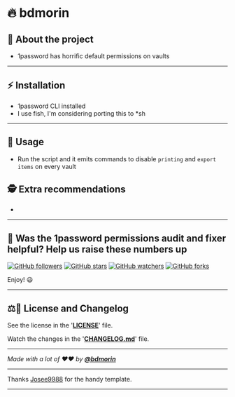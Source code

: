 <!-- markdownlint-disable MD032 MD033-->
# 🔥 **bdmorin**

## 🤔 **About the project**

* 1password has horrific default permissions on vaults

---

## ⚡ **Installation**

* 1password CLI installed
* I use fish, I'm considering porting this to *sh

---

## 🚀 **Usage**

* Run the script and it emits commands to disable `printing` and `export items` on every vault




## 🕵️ Extra recommendations

* <!-- If you recommend installing anything special, or if you recommend using X thing for the good use of your project...-->

---

## 🎉 Was the 1password permissions audit and fixer helpful? Help us raise these numbers up

[![GitHub followers](https://img.shields.io/github/followers/bdmorin.svg?style=social)](https://github.com/bdmorin)
[![GitHub stars](https://img.shields.io/github/stars/bdmorin/.svg?style=social)](https://github.com/bdmorin/stargazers)
[![GitHub watchers](https://img.shields.io/github/watchers/bdmorin/.svg?style=social)](https://github.com/bdmorin/watchers)
[![GitHub forks](https://img.shields.io/github/forks/bdmorin/.svg?style=social)](https://github.com/bdmorin/network/members)

Enjoy! 😃

---

## ⚖️📝 **License and Changelog**

See the license in the '**[LICENSE](LICENSE)**' file.

Watch the changes in the '**[CHANGELOG.md](CHANGELOG.md)**' file.

---

_Made with a lot of ❤️❤️ by **[@bdmorin](https://github.com/bdmorin)**_
 
---

 Thanks [Josee9988](https://github.com/Josee9988/project-template) for the handy template.

---